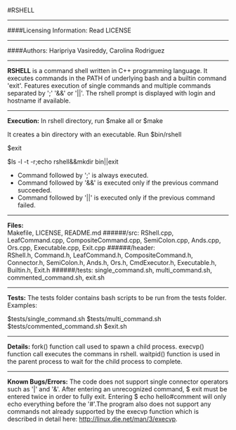 #RSHELL
___
####Licensing Information: Read LICENSE
___
####Authors:
Haripriya Vasireddy, Carolina Rodriguez
___
**RSHELL** is a command shell written in C++ programming language. It executes commands in the PATH of underlying bash and a builtin command 'exit'. Features execution of single commands and multiple commands separated by ';'  '&&' or '||'. The rshell prompt is displayed with login and hostname if available.
___
**Execution:** In rshell directory, run $make all or $make

It creates a bin directory with an executable. Run $bin/rshell

$exit     

$ls -l -t -r;echo rshell&&mkdir bin||exit
- Command followed by ';' is always executed.
- Command followed by '&&' is executed only if the previous command succeeded.
- Command followed by '||' is executed only if the previous command failed.

___
**Files:**  
Makefile, LICENSE, README.md
######/src:
RShell.cpp, LeafCommand.cpp, CompositeCommand.cpp, SemiColon.cpp, Ands.cpp, Ors.cpp, Executable.cpp, Exit.cpp
######/header:  
RShell.h, Command.h, LeafCommand.h, CompositeCommand.h, Connector.h,  SemiColon.h, Ands.h, Ors.h, CmdExecutor.h, Executable.h, Builtin.h, Exit.h 
######/tests:
single_command.sh, multi_command.sh, commented_command.sh, exit.sh
___

**Tests:**
The tests folder contains bash scripts to be run from the tests folder. Examples:

$tests/single_command.sh  $tests/multi_command.sh  $tests/commented_command.sh  $exit.sh
___
**Details:**
fork() function call used to spawn a child process. execvp() function call executes the commans in rshell. waitpid() function is used in the parent process to wait for the child process to complete.
___
**Known Bugs/Errors:**
The code does not support single connector operators such as '|' and '&'. After entering an unrecognized command, $ exit must be entered twice in order to fully exit. Entering $ echo hello#comment will only echo everything before the '#'.The program also does not support any commands not already supported by the execvp function which is described in detail here: http://linux.die.net/man/3/execvp.


